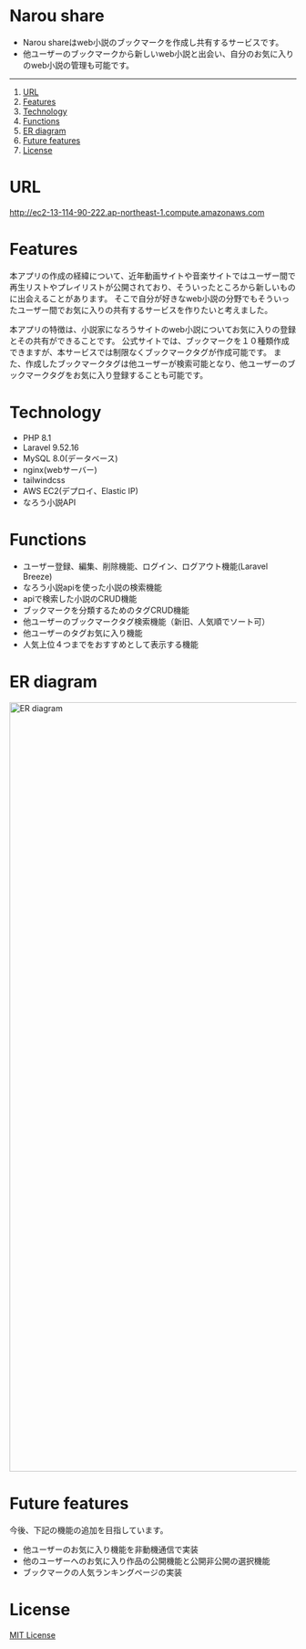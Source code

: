# Narou share

* Narou shareはweb小説のブックマークを作成し共有するサービスです。
* 他ユーザーのブックマークから新しいweb小説と出会い、自分のお気に入りのweb小説の管理も可能です。

***

1. [URL](https://github.com/Sora0702/narou_share/blob/main/README.md#url)
2. [Features](https://github.com/Sora0702/narou_share/blob/main/README.md#features)
3. [Technology](https://github.com/Sora0702/narou_share/blob/main/README.md#technology)
4. [Functions](https://github.com/Sora0702/narou_share/blob/main/README.md#functions)
5. [ER diagram](https://github.com/Sora0702/narou_share/blob/main/README.md#er-diagram)
6. [Future features](https://github.com/Sora0702/narou_share/blob/main/README.md#future-features)
7. [License](https://github.com/Sora0702/narou_share/blob/main/README.md#license)

# URL
http://ec2-13-114-90-222.ap-northeast-1.compute.amazonaws.com

# Features

本アプリの作成の経緯について、近年動画サイトや音楽サイトではユーザー間で再生リストやプレイリストが公開されており、そういったところから新しいものに出会えることがあります。
そこで自分が好きなweb小説の分野でもそういったユーザー間でお気に入りの共有するサービスを作りたいと考えました。

本アプリの特徴は、小説家になろうサイトのweb小説についてお気に入りの登録とその共有ができることです。
公式サイトでは、ブックマークを１０種類作成できますが、本サービスでは制限なくブックマークタグが作成可能です。
また、作成したブックマークタグは他ユーザーが検索可能となり、他ユーザーのブックマークタグをお気に入り登録することも可能です。

# Technology

* PHP 8.1
* Laravel 9.52.16
* MySQL 8.0(データベース)
* nginx(webサーバー)
* tailwindcss
* AWS EC2(デプロイ、Elastic IP) 
* なろう小説API

# Functions

* ユーザー登録、編集、削除機能、ログイン、ログアウト機能(Laravel Breeze)
* なろう小説apiを使った小説の検索機能
* apiで検索した小説のCRUD機能
* ブックマークを分類するためのタグCRUD機能
* 他ユーザーのブックマークタグ検索機能（新旧、人気順でソート可）
* 他ユーザーのタグお気に入り機能
* 人気上位４つまでをおすすめとして表示する機能

# ER diagram
<img width="1348" alt="ER diagram" src="https://github.com/Sora0702/narou_share/assets/124307131/1ef6a72d-6efb-4c28-9ee4-ce2b50628ce6">

# Future features
今後、下記の機能の追加を目指しています。

* 他ユーザーのお気に入り機能を非動機通信で実装
* 他のユーザーへのお気に入り作品の公開機能と公開非公開の選択機能
* ブックマークの人気ランキングページの実装

# License

[MIT License](https://opensource.org/license/mit/)

